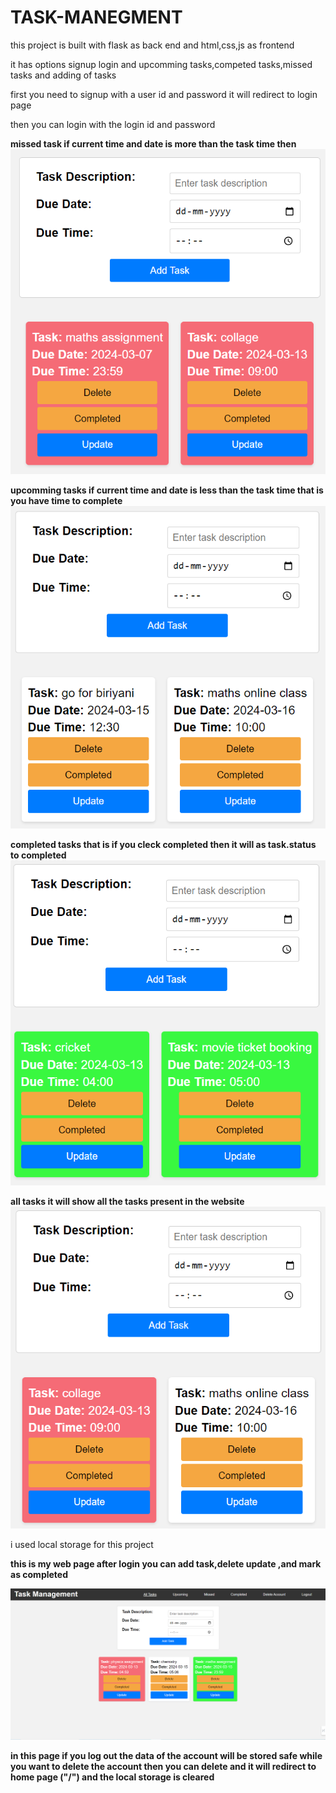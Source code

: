 # TASK-MANEGMENT

this project is built with flask as back end and html,css,js as frontend

it has options signup login and upcomming tasks,competed tasks,missed tasks and adding of tasks 

first you need to signup with a user id and password it will redirect to login page 

then you can login with the login id and password


<b>missed task if current time and date is more than the task time then </b>
<img src="./static/images/image1.png">

<b>upcomming tasks if current time and date is less than the task time that is you have time to complete</b>
<img src="./static/images/image2.png">

<b>completed tasks that is if you cleck completed then it will as task.status to completed</b>
<img src="./static/images/image3.png">

<b>all tasks it will show all the tasks present in the website </b>
<img src="./static/images/image4.png">

i used local storage for this project 

<b>this is my web page after login you can add task,delete update ,and mark as completed <b>

<img src="./static/images/image5.png">

in this page if you log out the data of the account will be stored safe while you want to delete the account then you can delete and it will redirect to home page ("/") and the local storage is cleared 


